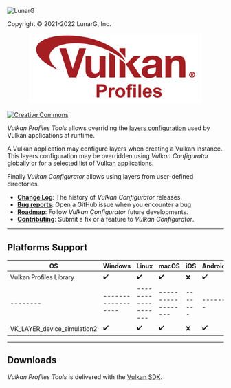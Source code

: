 <!-- markdownlint-disable MD041 -->
<p align="left"><img src="https://vulkan.lunarg.com/img/NewLunarGLogoBlack.png" alt="LunarG" width=263 height=113 /></p>
<p align="left">Copyright © 2021-2022 LunarG, Inc.</p>

<p align="center"><img src="./images/logo.png" width=400 /></p>

[![Creative Commons][3]][4]

[3]: https://i.creativecommons.org/l/by-nd/4.0/88x31.png "Creative Commons License"
[4]: https://creativecommons.org/licenses/by-nd/4.0/

*Vulkan Profiles Tools* allows overriding the [layers configuration](https://github.com/KhronosGroup/Vulkan-Loader/blob/master/loader/LoaderAndLayerInterface.md#layers) used by Vulkan applications at runtime.

A Vulkan application may configure layers when creating a Vulkan Instance. This layers configuration may be overridden using *Vulkan Configurator* globally or for a selected list of Vulkan applications.

Finally *Vulkan Configurator* allows using layers from user-defined directories.

* **[Change Log](https://github.com/LunarG/VulkanTools/blob/master/vkconfig/CHANGELOG.md)**: The history of *Vulkan Configurator* releases.
* **[Bug reports](https://github.com/LunarG/VulkanTools/issues)**: Open a GitHub issue when you encounter a bug.
* **[Roadmap](https://github.com/LunarG/VulkanTools/projects/2)**: Follow *Vulkan Configurator* future developments.
* **[Contributing](https://github.com/LunarG/VulkanTools/blob/master/vkconfig/CONTRIBUTING.md)**: Submit a fix or a feature to *Vulkan Configurator*.

--------------
## Platforms Support

| OS       | Windows            | Linux               | macOS              | iOS     | Android |
| -------- | ------------------ | ------------------- | ------------------ | ------- | ------- |
| Vulkan Profiles Library | :heavy_check_mark: | :heavy_check_mark:  | :heavy_check_mark: | :x:     | :heavy_check_mark:     |
| -------- | ------------------ | ------------------- | ------------------ | ------- | ------- |
| VK_LAYER_device_simulation2 | :heavy_check_mark: | :heavy_check_mark:  | :heavy_check_mark: | :x:     | :heavy_check_mark:     |

--------------
## Downloads

*Vulkan Profiles Tools* is delivered with the [Vulkan SDK](https://vulkan.lunarg.com/sdk/home).


